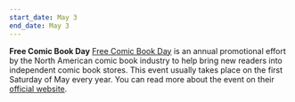 ```yaml
---
start_date: May 3
end_date: May 3
---
```


**Free Comic Book Day**
[Free Comic Book Day](https://en.wikipedia.org/wiki/Free_Comic_Book_Day) is an annual promotional effort by the North American comic book industry to help bring new readers into independent comic book stores. This event usually takes place on the first Saturday of May every year. You can read more about the event on their [official website](https://www.freecomicbookday.com/).
